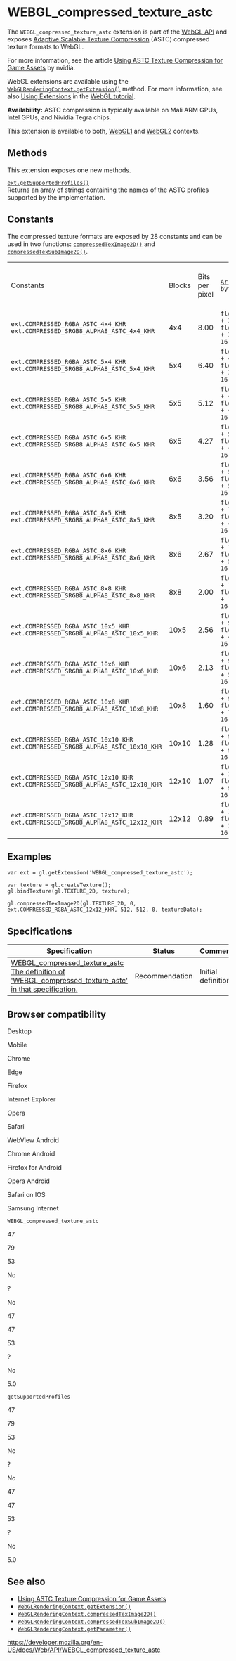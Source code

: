 WEBGL\_compressed\_texture\_astc
================================

The `WEBGL_compressed_texture_astc` extension is part of the [WebGL API](webgl_api) and exposes [Adaptive Scalable Texture Compression](https://en.wikipedia.org/wiki/Adaptive_Scalable_Texture_Compression) (ASTC) compressed texture formats to WebGL.

For more information, see the article [Using ASTC Texture Compression for Game Assets](https://developer.nvidia.com/astc-texture-compression-for-game-assets) by nvidia.

WebGL extensions are available using the [`WebGLRenderingContext.getExtension()`](webglrenderingcontext/getextension) method. For more information, see also [Using Extensions](webgl_api/using_extensions) in the [WebGL tutorial](webgl_api/tutorial).

**Availability:** ASTC compression is typically available on Mali ARM GPUs, Intel GPUs, and Nividia Tegra chips.

This extension is available to both, [WebGL1](webglrenderingcontext) and [WebGL2](webgl2renderingcontext) contexts.

Methods
-------

This extension exposes one new methods.

[`ext.getSupportedProfiles()`](webgl_compressed_texture_astc/getsupportedprofiles)  
Returns an array of strings containing the names of the ASTC profiles supported by the implementation.

Constants
---------

The compressed texture formats are exposed by 28 constants and can be used in two functions: [`compressedTexImage2D()`](webglrenderingcontext/compressedteximage2d) and [`compressedTexSubImage2D()`](webglrenderingcontext/compressedtexsubimage2d).

<table><tbody><tr class="odd"><td>Constants</td><td>Blocks</td><td>Bits per pixel</td><td><a href="https://developer.mozilla.org/en-US/docs/Web/JavaScript/Reference/Global_Objects/ArrayBuffer"><code>ArrayBuffer</code></a> <code>byteLength</code></td><td>bytes if height and width are 512</td></tr><tr class="even"><td><code>ext.COMPRESSED_RGBA_ASTC_4x4_KHR     ext.COMPRESSED_SRGB8_ALPHA8_ASTC_4x4_KHR</code></td><td>4x4</td><td>8.00</td><td><code>floor((width + 3) / 4) * floor((height + 3) / 4) * 16</code></td><td>262144</td></tr><tr class="odd"><td><code>ext.COMPRESSED_RGBA_ASTC_5x4_KHR     ext.COMPRESSED_SRGB8_ALPHA8_ASTC_5x4_KHR</code></td><td>5x4</td><td>6.40</td><td><code>floor((width + 4) / 5) * floor((height + 3) / 4) * 16 </code></td><td>210944</td></tr><tr class="even"><td><code>ext.COMPRESSED_RGBA_ASTC_5x5_KHR     ext.COMPRESSED_SRGB8_ALPHA8_ASTC_5x5_KHR</code></td><td>5x5</td><td>5.12</td><td><code>floor((width + 4) / 5) * floor((height + 4) / 5) * 16 </code></td><td>169744</td></tr><tr class="odd"><td><code>ext.COMPRESSED_RGBA_ASTC_6x5_KHR     ext.COMPRESSED_SRGB8_ALPHA8_ASTC_6x5_KHR</code></td><td>6x5</td><td>4.27</td><td><code>floor((width + 5) / 6) * floor((height + 4) / 5) * 16</code></td><td>141728</td></tr><tr class="even"><td><code>ext.COMPRESSED_RGBA_ASTC_6x6_KHR     ext.COMPRESSED_SRGB8_ALPHA8_ASTC_6x6_KHR</code></td><td>6x6</td><td>3.56</td><td><code>floor((width + 5) / 6) * floor((height + 5) / 6) * 16 </code></td><td>118336</td></tr><tr class="odd"><td><code>ext.COMPRESSED_RGBA_ASTC_8x5_KHR     ext.COMPRESSED_SRGB8_ALPHA8_ASTC_8x5_KHR</code></td><td>8x5</td><td>3.20</td><td><code>floor((width + 7) / 8) * floor((height + 4) / 5) * 16 </code></td><td>105472</td></tr><tr class="even"><td><code>ext.COMPRESSED_RGBA_ASTC_8x6_KHR     ext.COMPRESSED_SRGB8_ALPHA8_ASTC_8x6_KHR</code></td><td>8x6</td><td>2.67</td><td><code>floor((width + 7) / 8) * floor((height + 5) / 6) * 16 </code></td><td>88064</td></tr><tr class="odd"><td><code>ext.COMPRESSED_RGBA_ASTC_8x8_KHR     ext.COMPRESSED_SRGB8_ALPHA8_ASTC_8x8_KHR</code></td><td>8x8</td><td>2.00</td><td><code>floor((width + 7) / 8) * floor((height + 7) / 8) * 16 </code></td><td>65536</td></tr><tr class="even"><td><code>ext.COMPRESSED_RGBA_ASTC_10x5_KHR     ext.COMPRESSED_SRGB8_ALPHA8_ASTC_10x5_KHR</code></td><td>10x5</td><td>2.56</td><td><code>floor((width + 9) / 10) * floor((height + 4) / 5) * 16 </code></td><td>85696</td></tr><tr class="odd"><td><code>ext.COMPRESSED_RGBA_ASTC_10x6_KHR     ext.COMPRESSED_SRGB8_ALPHA8_ASTC_10x6_KHR</code></td><td>10x6</td><td>2.13</td><td><code>floor((width + 9) / 10) * floor((height + 5) / 6) * 16 </code></td><td>71552</td></tr><tr class="even"><td><code>ext.COMPRESSED_RGBA_ASTC_10x8_KHR     ext.COMPRESSED_SRGB8_ALPHA8_ASTC_10x8_KHR</code></td><td>10x8</td><td>1.60</td><td><code>floor((width + 9) / 10) * floor((height + 7) / 8) * 16 </code></td><td>53248</td></tr><tr class="odd"><td><code>ext.COMPRESSED_RGBA_ASTC_10x10_KHR     ext.COMPRESSED_SRGB8_ALPHA8_ASTC_10x10_KHR</code></td><td>10x10</td><td>1.28</td><td><code>floor((width + 9) / 10) * floor((height + 9) / 10) * 16 </code></td><td>43264</td></tr><tr class="even"><td><code>ext.COMPRESSED_RGBA_ASTC_12x10_KHR     ext.COMPRESSED_SRGB8_ALPHA8_ASTC_12x10_KHR</code></td><td>12x10</td><td>1.07</td><td><code>floor((width + 11) / 12) * floor((height + 9) / 10) * 16 </code></td><td>35776</td></tr><tr class="odd"><td><code>ext.COMPRESSED_RGBA_ASTC_12x12_KHR     ext.COMPRESSED_SRGB8_ALPHA8_ASTC_12x12_KHR</code></td><td>12x12</td><td>0.89</td><td><code>floor((width + 11) / 12) * floor((height + 11) / 12) * 16 </code></td><td>29584</td></tr></tbody></table>

Examples
--------

    var ext = gl.getExtension('WEBGL_compressed_texture_astc');

    var texture = gl.createTexture();
    gl.bindTexture(gl.TEXTURE_2D, texture);

    gl.compressedTexImage2D(gl.TEXTURE_2D, 0, ext.COMPRESSED_RGBA_ASTC_12x12_KHR, 512, 512, 0, textureData);

Specifications
--------------

<table><thead><tr class="header"><th>Specification</th><th>Status</th><th>Comment</th></tr></thead><tbody><tr class="odd"><td><a href="https://www.khronos.org/registry/webgl/extensions/WEBGL_compressed_texture_astc/">WEBGL_compressed_texture_astc<br />
<span class="small">The definition of 'WEBGL_compressed_texture_astc' in that specification.</span></a></td><td><span class="spec-rec">Recommendation</span></td><td>Initial definition.</td></tr></tbody></table>

Browser compatibility
---------------------

Desktop

Mobile

Chrome

Edge

Firefox

Internet Explorer

Opera

Safari

WebView Android

Chrome Android

Firefox for Android

Opera Android

Safari on IOS

Samsung Internet

`WEBGL_compressed_texture_astc`

47

79

53

No

?

No

47

47

53

?

No

5.0

`getSupportedProfiles`

47

79

53

No

?

No

47

47

53

?

No

5.0

See also
--------

-   [Using ASTC Texture Compression for Game Assets](https://developer.nvidia.com/astc-texture-compression-for-game-assets)
-   [`WebGLRenderingContext.getExtension()`](webglrenderingcontext/getextension)
-   [`WebGLRenderingContext.compressedTexImage2D()`](webglrenderingcontext/compressedteximage2d)
-   [`WebGLRenderingContext.compressedTexSubImage2D()`](webglrenderingcontext/compressedtexsubimage2d)
-   [`WebGLRenderingContext.getParameter()`](webglrenderingcontext/getparameter)

<a href="https://developer.mozilla.org/en-US/docs/Web/API/WEBGL_compressed_texture_astc" class="_attribution-link">https://developer.mozilla.org/en-US/docs/Web/API/WEBGL_compressed_texture_astc</a>
